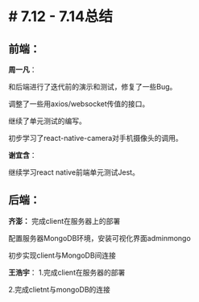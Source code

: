 ﻿# # 7.12 - 7.14总结

## 前端：
**周一凡**：

和后端进行了迭代前的演示和测试，修复了一些Bug。

调整了一些用axios/websocket传值的接口。

继续了单元测试的编写。

初步学习了react-native-camera对手机摄像头的调用。

**谢宜含**：

继续学习react native前端单元测试Jest。

## 后端：
**齐澎：**
完成client在服务器上的部署

配置服务器MongoDB环境，安装可视化界面adminmongo

初步实现client与MongoDB间连接

**王浩宇**：
1.完成client在服务器的部署

2.完成clietnt与mongoDB的连接

